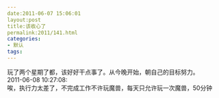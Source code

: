 ```yaml
---
date:2011-06-07 15:06:01
layout:post
title:该收心了
permalink:2011/141.html
categories:
- 默认
tags:
---
```



玩了两个星期了都，该好好干点事了。从今晚开始，朝自己的目标努力。<br>2011-06-08 10:27:08:<br>唉，执行力太差了，不完成工作不许玩魔兽，每天只允许玩一次魔兽，50分钟